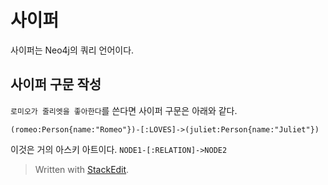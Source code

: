 # 사이퍼 

사이퍼는 Neo4j의 쿼리 언어이다. 

## 사이퍼 구문 작성

`로미오가 줄리엣을 좋아한다`를 쓴다면 사이퍼 구문은 아래와 같다. 

```
(romeo:Person{name:"Romeo"})-[:LOVES]->(juliet:Person{name:"Juliet"})
```

이것은 거의 아스키 아트이다. 
`NODE1-[:RELATION]->NODE2`



> Written with [StackEdit](https://stackedit.io/).
<!--stackedit_data:
eyJoaXN0b3J5IjpbMTE3NjU2OTYxNywyMTIzODEyMDkwXX0=
-->